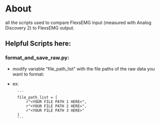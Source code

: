 # About
all the scripts used to compare FlexsEMG input (measured with Analog Discovery 2) to FlexsEMG output. 

## Helpful Scripts here:
### format_and_save_raw.py: 
* modify variable "file_path_list" with the file paths of the raw data you want to format:
* ex:

        ```
        file_path_list = [
            r"<YOUR FILE PATH 1 HERE>",
            r"<YOUR FILE PATH 2 HERE>",
            r"<YOUR FILE PATH 3 HERE>"
        ]
        ```
 
